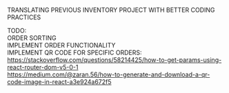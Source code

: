 TRANSLATING PREVIOUS INVENTORY PROJECT WITH BETTER CODING PRACTICES <br/>

TODO: <br/>
ORDER SORTING <br/>
IMPLEMENT ORDER FUNCTIONALITY <br/>
IMPLEMENT QR CODE FOR SPECIFIC ORDERS: <br/>
https://stackoverflow.com/questions/58214425/how-to-get-params-using-react-router-dom-v5-0-1 <br/>
https://medium.com/@zaran.56/how-to-generate-and-download-a-qr-code-image-in-react-a3e924a672f5 <br/>
